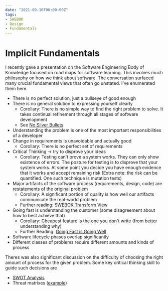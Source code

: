 ```yaml
---
date: "2021-09-10T00:00:00Z"
tags:
- SWEBOK
- Design
- Fundamentals
---
```


# Implicit Fundamentals

I recently gave a presentation on the Software Engineering Body of Knowledge focused on road maps for software learning.
This involves much philosophy on how we think about software. The conversation surfaced many crucial fundamental views that often go unstated.
I've enumerated them here.

- There is no perfect solution, just a bullseye of good enough
- There is no general solution to expressing yourself clearly
  - Corollary: There is no simple way to find the right problem to solve. It takes continual refinement through all stages of software development
  - See [No Silver Bullets](https://www.cs.unc.edu/techreports/86-020.pdf)
- Understanding the problem is one of the most important responsibilities of a developer
- Change in requirements is unavoidable and actually good
  - Corollary: There is no perfect set of requirements
- Critical Thinking -> try to disprove your ideas
  - Corollary: Testing can't prove a system works. They can only show existence of errors. The posture for testing is to disprove that your system works. At some point you decide you have enough evidence that it works and accept remaining risk (Extra note: the risk can be quantified. One such technique is mutation tests)
- Major artifacts of the software process (requirements, design, code) are restatements of the original problem
  - Corollary: A significant portion of quality is how well our artifacts communicate the real-world problem
  - Further reading: [SWEBOK Transform View](../post/2021-08-13-Swebok-transform-view.md)
- Going fast is understanding the customer (some disagreement about how to best achieve that)
  - Corollary: Cheapest feature is the one you don't write (from better understanding why)
  - Further Reading: [Going Fast is Going Well](../post/2021-01-29-Going-Fast-is-Going-Well.md)
- Software lifecycle phases overlap significantly
- Different classes of problems require different amounts and kinds of process


Theres was also significant discussion on the difficulty of choosing the right amount of process for the given problem. Some key critical thinking skill to guide such decisions are
- [SWOT Analysis](https://en.wikipedia.org/wiki/SWOT_analysis)
- Threat matrixes ([example](../../static/post-media/threat-matrix.png))
